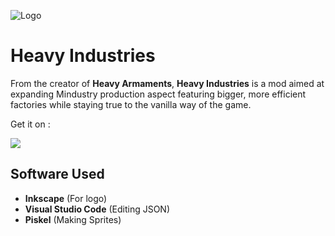 ![Logo](https://github.com/ItzAlen/Heavy-Industries/blob/master/Icons/Heavy-Industry%20255x255.png)
# Heavy Industries
From the creator of **Heavy Armaments**, **Heavy Industries** is a mod aimed at expanding Mindustry production aspect featuring bigger, more efficient factories while staying true to the vanilla way of the game.

Get it on :

[<img src="https://github.com/ItzAlen/Heavy-Armaments/blob/master/Icons/Steam-Workshop%20200px.png">](https://steamcommunity.com/sharedfiles/filedetails/?id=2174331393)


## Software Used
- **Inkscape** (For logo)
- **Visual Studio Code** (Editing JSON)
- **Piskel** (Making Sprites)




